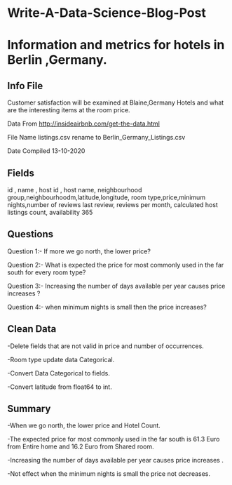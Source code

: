 # Write-A-Data-Science-Blog-Post

# Information and metrics for hotels in Berlin ,Germany.

## Info File

Customer satisfaction will be examined at Blaine,Germany Hotels and what are the interesting items at the room price.

Data From http://insideairbnb.com/get-the-data.html

File Name listings.csv rename to Berlin_Germany_Listings.csv

Date Compiled 13-10-2020

## Fields
id , name , host id , host name, neighbourhood group,neighbourhoodm,latitude,longitude, room type,price,minimum nights,number of reviews last review, reviews per month, calculated host listings count, availability 365

## Questions
Question 1:- If more we go north, the lower price?

Question 2:- What is expected the price for most commonly used in the far south for every room type?

Question 3:- Increasing the number of days available per year causes price increases ?

Question 4:- when minimum nights is small then the price increases?

## Clean Data
-Delete fields that are not valid in price and number of occurrences.

-Room type update data Categorical.

-Convert Data Categorical to fields.

-Convert latitude from float64 to int.

## Summary

-When we go north, the lower price and Hotel Count.

-The expected price for most commonly used in the far south is 61.3 Euro from Entire home and 16.2 Euro from Shared room.

-Increasing the number of days available per year causes price increases .

-Not effect when the minimum nights is small the price not decreases.

